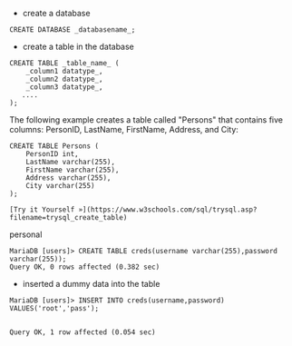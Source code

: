 - create a database
```
CREATE DATABASE _databasename_;
```


- create a table in the database
```
CREATE TABLE _table_name_ (  
    _column1 datatype_,  
    _column2 datatype_,  
    _column3 datatype_,  
   ....  
);
```


The following example creates a table called "Persons" that contains five columns: PersonID, LastName, FirstName, Address, and City:

```mysql
CREATE TABLE Persons (  
    PersonID int,  
    LastName varchar(255),  
    FirstName varchar(255),  
    Address varchar(255),  
    City varchar(255)  
);

[Try it Yourself »](https://www.w3schools.com/sql/trysql.asp?filename=trysql_create_table)
```


personal
```mysql
MariaDB [users]> CREATE TABLE creds(username varchar(255),password varchar(255));
Query OK, 0 rows affected (0.382 sec)
```

- inserted a dummy data into the table

```mysql
MariaDB [users]> INSERT INTO creds(username,password) VALUES('root','pass');


Query OK, 1 row affected (0.054 sec)
```


